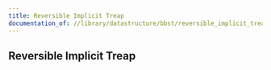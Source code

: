 ```yaml
---
title: Reversible Implicit Treap
documentation_of: //library/datastructure/bbst/reversible_implicit_treap.hpp
---
```

## Reversible Implicit Treap
